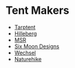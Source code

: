 # Tent Makers

* [Tarptent](http://www.tarptent.com)
* [Hilleberg](http://www.hillerberg.com)
* [MSR](https://www.msrgear.com/tents)
* [Six Moon Designs](https://www.sixmoondesigns.com)
* [Wechsel]
* [Naturehike](https://www.naturehike.com/collections/tents)

[Wechsel]: https://www.wechsel-tents.de

